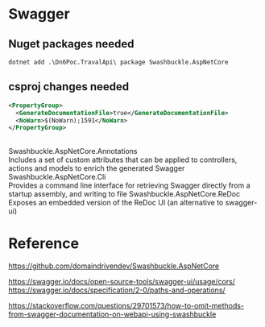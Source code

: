 # Swagger

## Nuget packages needed

`dotnet add .\Dn6Poc.TravalApi\ package Swashbuckle.AspNetCore`

## csproj changes needed

```xml
<PropertyGroup>
  <GenerateDocumentationFile>true</GenerateDocumentationFile>
  <NoWarn>$(NoWarn);1591</NoWarn>
</PropertyGroup>
```

##


Swashbuckle.AspNetCore.Annotations	
    Includes a set of custom attributes that can be applied to controllers, actions and models to enrich the generated Swagger
Swashbuckle.AspNetCore.Cli	
    Provides a command line interface for retrieving Swagger directly from a startup assembly, and writing to file
Swashbuckle.AspNetCore.ReDoc	
    Exposes an embedded version of the ReDoc UI (an alternative to swagger-ui)

# Reference

https://github.com/domaindrivendev/Swashbuckle.AspNetCore

https://swagger.io/docs/open-source-tools/swagger-ui/usage/cors/
https://swagger.io/docs/specification/2-0/paths-and-operations/


https://stackoverflow.com/questions/29701573/how-to-omit-methods-from-swagger-documentation-on-webapi-using-swashbuckle

